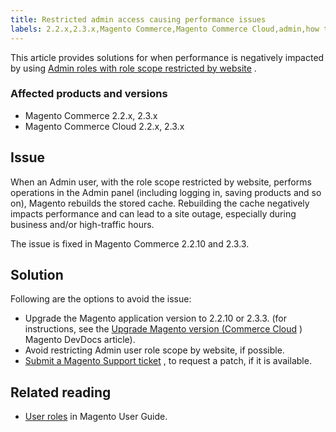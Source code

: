 ```yaml
---
title: Restricted admin access causing performance issues
labels: 2.2.x,2.3.x,Magento Commerce,Magento Commerce Cloud,admin,how to,permissions,restricted access,user
---
```


This article provides solutions for when performance is negatively impacted by using [Admin roles with role scope restricted by website](https://docs.magento.com/m2/ee/user_guide/system/permissions-user-roles.html#step-2assign-resources) .

### Affected products and versions

* Magento Commerce 2.2.x, 2.3.x
* Magento Commerce Cloud 2.2.x, 2.3.x

## Issue

When an Admin user, with the role scope restricted by website, performs operations in the Admin panel (including logging in, saving products and so on), Magento rebuilds the stored cache. Rebuilding the cache negatively impacts performance and can lead to a site outage, especially during business and/or high-traffic hours.

The issue is fixed in Magento Commerce 2.2.10 and 2.3.3.

## Solution

Following are the options to avoid the issue:

* Upgrade the Magento application version to 2.2.10 or 2.3.3. (for instructions, see the [Upgrade Magento version (Commerce Cloud](https://devdocs.magento.com/guides/v2.3/cloud/project/project-upgrade.html) ) Magento DevDocs article).
* Avoid restricting Admin user role scope by website, if possible.
* [Submit a Magento Support ticket](https://support.magento.com/hc/en-us/articles/360019088251-Submit-a-support-ticket) , to request a patch, if it is available.

## Related reading

* [User roles](https://docs.magento.com/m2/ee/user_guide/system/permissions-user-roles.html) in Magento User Guide.

 